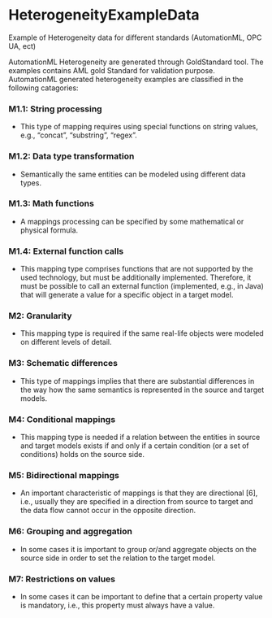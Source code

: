 # HeterogeneityExampleData
Example of Heterogeneity data for different standards (AutomationML, OPC UA, ect)

AutomationML Heterogeneity are generated through GoldStandard tool. The examples contains AML gold Standard for validation purpose.
AutomationML generated heterogeneity examples are classified in the following catagories:

### M1.1: String processing
* This type of mapping requires using special functions on string values, e.g., “concat”, “substring”, “regex”.

### M1.2: Data type transformation
* Semantically the same entities can be modeled using different data types. 

### M1.3: Math functions
* A mappings processing can be specified by some mathematical or physical formula. 

### M1.4: External function calls
* This mapping type comprises functions that are not supported by the used technology, but must be additionally implemented. Therefore, it must be possible to call an external function (implemented, e.g., in Java) that will generate a value for a specific object in a target model.

### M2: Granularity
* This mapping type is required if the same real-life objects were modeled on different levels of detail. 

### M3: Schematic differences
* This type of mappings implies that there are substantial differences in the way how the same semantics is represented in the source and target models. 

### M4: Conditional mappings
* This mapping type is needed if a relation between the entities in source and target models exists if and only if a certain condition (or a set of conditions) holds on the source side. 

### M5: Bidirectional mappings
* An important characteristic of mappings is that they are directional [6], i.e., usually they are specified in a direction from source to target and the data flow cannot occur in the opposite direction. 

### M6: Grouping and aggregation
* In some cases it is important to group or/and aggregate objects on the source side in order to set the relation to the target model. 
### M7: Restrictions on values
* In some cases it can be important to define that a certain property value is mandatory, i.e., this property must always have a value.
